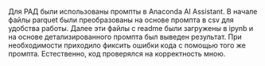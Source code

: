 Для РАД были использованы промпты в Anaconda AI Assistant.
В начале файлы parquet были преобразованы на основе промпта в csv для удобства работы.
Далее эти файлы с readme были загружены в ipynb и на основе детализированного промпта был выведен результат.
При необходимости приходило фиксить ошибки кода с помощью того же промпта.
Естественно, код проверялся на корректность мною.